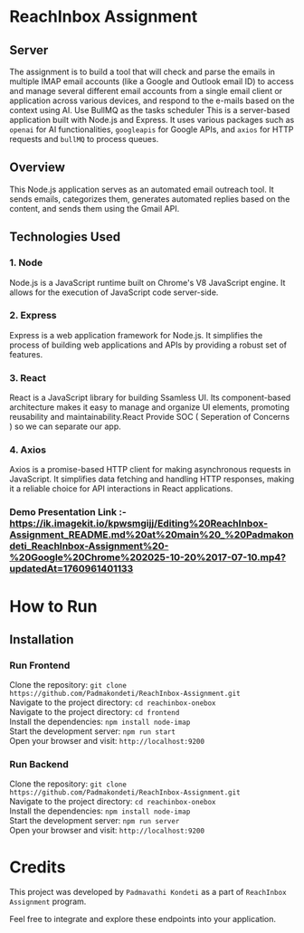 # ReachInbox Assignment

## Server

The assignment is to build a tool that will check and parse the emails in  multiple IMAP email accounts (like a Google and Outlook email ID) to access and manage several different email accounts from a single email client or application across various devices, and
respond to the e-mails based on the context using AI. Use BullMQ as the tasks scheduler
This is a server-based application built with Node.js and Express. It uses various packages such as  `openai` for AI functionalities, `googleapis` for Google APIs, and `axios` for HTTP requests and `bullMQ` to process queues.

## Overview

This Node.js application serves as an automated email outreach tool. It sends emails, categorizes them, generates automated replies based on the content, and sends them using the Gmail API.

## Technologies Used

### 1. Node

Node.js is a JavaScript runtime built on Chrome's V8 JavaScript engine. It allows for the execution of JavaScript code server-side.

### 2. Express

Express is a web application framework for Node.js. It simplifies the process of building web applications and APIs by providing a robust set of features.

### 3. React

React is a JavaScript library for building Ssamless UI. Its component-based architecture makes it easy to manage and organize UI elements, promoting reusability and maintainability.React Provide SOC ( Seperation of Concerns ) so we can separate our app.

### 4. Axios

Axios is a promise-based HTTP client for making asynchronous requests in JavaScript. It simplifies data fetching and handling HTTP responses, making it a reliable choice for API interactions in React applications.


### Demo Presentation Link :- https://ik.imagekit.io/kpwsmgijj/Editing%20ReachInbox-Assignment_README.md%20at%20main%20_%20Padmakondeti_ReachInbox-Assignment%20-%20Google%20Chrome%202025-10-20%2017-07-10.mp4?updatedAt=1760961401133

 # How to Run <br/>
 
   <h2>Installation</h2>

   ### Run Frontend 
   
   Clone the repository:   ``` git clone https://github.com/Padmakondeti/ReachInbox-Assignment.git ``` <br/>
   Navigate to the project directory:   ``` cd reachinbox-onebox ``` <br/>
   Navigate to the project directory:   ``` cd frontend ``` <br/>
   Install the dependencies:   ``` npm install node-imap ``` <br/>
   Start the development server:   ``` npm run start ``` <br/>
   Open your browser and visit:   ``` http://localhost:9200 ``` <br/>

   ### Run Backend 
   
   Clone the repository:   ``` git clone https://github.com/Padmakondeti/ReachInbox-Assignment.git ``` <br/>
   Navigate to the project directory:   ``` cd reachinbox-onebox ``` <br/>
   Install the dependencies:   ``` npm install node-imap ``` <br/>
   Start the development server:   ``` npm run server ``` <br/>
   Open your browser and visit:   ``` http://localhost:9200 ``` <br/>

 
   # Credits <br/>
   This project was developed by ```Padmavathi Kondeti``` as a part of ```ReachInbox Assignment``` program.

   <p>Feel free to integrate and explore these endpoints into your application.</p>
  

